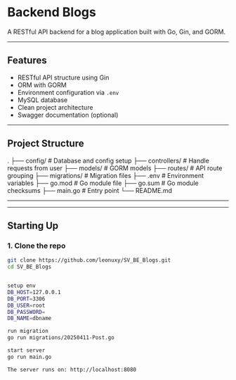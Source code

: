 # Backend Blogs

A RESTful API backend for a blog application built with Go, Gin, and GORM.

---

## Features

- RESTful API structure using Gin
- ORM with GORM
- Environment configuration via `.env`
- MySQL database
- Clean project architecture
- Swagger documentation (optional)

---

## Project Structure
. ├── config/ # Database and config setup ├── controllers/ # Handle requests from user ├── models/ # GORM models ├── routes/ # API route grouping ├── migrations/ # Migration files ├── .env # Environment variables ├── go.mod # Go module file ├── go.sum # Go module checksums ├── main.go # Entry point └── README.md

---

---

##  Starting Up

### 1. Clone the repo

```bash
git clone https://github.com/leonuxy/SV_BE_Blogs.git
cd SV_BE_Blogs


setup env
DB_HOST=127.0.0.1
DB_PORT=3306
DB_USER=root
DB_PASSWORD=
DB_NAME=dbname

run migration
go run migrations/20250411-Post.go

start server
go run main.go

The server runs on: http://localhost:8080
